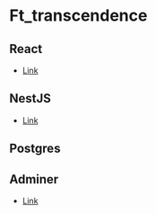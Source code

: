 # Ft_transcendence

## React

* [Link](http://localhost:3000)

## NestJS

* [Link](http://localhost:3001)

## Postgres

## Adminer

* [Link](http://localhost:8080)

